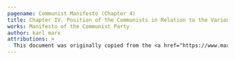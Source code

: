 ```yaml
---
pagename: Communist Manifesto (Chapter 4)
title: Chapter IV. Position of the Communists in Relation to the Various Existing Opposition Parties
works: Manifesto of the Communist Party
author: karl marx
attributions: >
  This document was originally copied from the <a href="https://www.marxists.org/archive/marx/works/1848/communist-manifesto/preface.htm">Marxist Internet Archive</a>.
---
```

